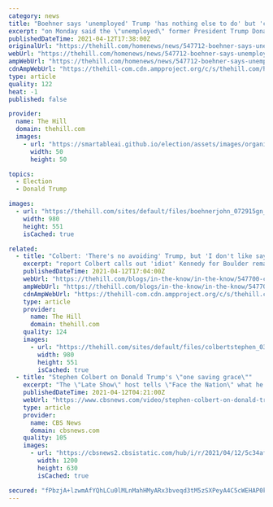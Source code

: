 ```yaml
---
category: news
title: "Boehner says 'unemployed' Trump 'has nothing else to do' but 'cause trouble'"
excerpt: "on Monday said the \"unemployed\" former President Trump Donald Trump Gaetz was denied meeting with Trump: CNN Federal Reserve chair: Economy would have been 'so much worse' without COVID-19 relief ..."
publishedDateTime: 2021-04-12T17:38:00Z
originalUrl: "https://thehill.com/homenews/news/547712-boehner-says-unemployed-trump-has-nothing-else-to-do-but-cause-trouble"
webUrl: "https://thehill.com/homenews/news/547712-boehner-says-unemployed-trump-has-nothing-else-to-do-but-cause-trouble"
ampWebUrl: "https://thehill.com/homenews/news/547712-boehner-says-unemployed-trump-has-nothing-else-to-do-but-cause-trouble?amp"
cdnAmpWebUrl: "https://thehill-com.cdn.ampproject.org/c/s/thehill.com/homenews/news/547712-boehner-says-unemployed-trump-has-nothing-else-to-do-but-cause-trouble?amp"
type: article
quality: 122
heat: -1
published: false

provider:
  name: The Hill
  domain: thehill.com
  images:
    - url: "https://smartableai.github.io/election/assets/images/organizations/thehill.com-50x50.jpg"
      width: 50
      height: 50

topics:
  - Election
  - Donald Trump

images:
  - url: "https://thehill.com/sites/default/files/boehnerjohn_072915gn_lead.jpg"
    width: 980
    height: 551
    isCached: true

related:
  - title: "Colbert: 'There's no avoiding' Trump, but 'I don't like saying his name'"
    excerpt: "report Colbert calls out 'idiot' Kennedy for Boulder remarks MORE says he avoids saying former President Trump Donald Trump Gaetz was denied meeting with Trump: CNN Federal Reserve chair ..."
    publishedDateTime: 2021-04-12T17:04:00Z
    webUrl: "https://thehill.com/blogs/in-the-know/in-the-know/547700-colbert-theres-no-avoiding-trump-but-i-dont-like-saying-his"
    ampWebUrl: "https://thehill.com/blogs/in-the-know/in-the-know/547700-colbert-theres-no-avoiding-trump-but-i-dont-like-saying-his?amp"
    cdnAmpWebUrl: "https://thehill-com.cdn.ampproject.org/c/s/thehill.com/blogs/in-the-know/in-the-know/547700-colbert-theres-no-avoiding-trump-but-i-dont-like-saying-his?amp"
    type: article
    provider:
      name: The Hill
      domain: thehill.com
    quality: 124
    images:
      - url: "https://thehill.com/sites/default/files/colbertstephen_031619.jpg"
        width: 980
        height: 551
        isCached: true
  - title: "Stephen Colbert on Donald Trump's \"one saving grace\""
    excerpt: "The \"Late Show\" host tells \"Face the Nation\" what he thinks of the outspoken businessman who has dominated the 2016 Republican presidential primary."
    publishedDateTime: 2021-04-12T04:21:00Z
    webUrl: "https://www.cbsnews.com/video/stephen-colbert-on-donald-trumps-one-saving-grace-1/"
    type: article
    provider:
      name: CBS News
      domain: cbsnews.com
    quality: 105
    images:
      - url: "https://cbsnews2.cbsistatic.com/hub/i/r/2021/04/12/5c34af6c-aead-44f7-8ab2-c01dc751efcc/thumbnail/1200x630/2595271696eaa1a415628849fc8f4483/ftn-colberttrump-1127-478722-640x360.jpg"
        width: 1200
        height: 630
        isCached: true

secured: "fPbzjA+lzwmAfYQhLCu0lMLnMahHMyARx3bveqd3tM5zSXPeyA4C5cWEHAP0knOZQUJLtP8aK4LBbEcuV4u/oduTRxMvVfTi9TAE2Lh9d7JUGCRqicUIK3zONhH/mQG/2LznfebqG7zyBvyZrDrX2RGLK9zL1BIbNGp2p9DV5ncKzf+JQjk0Kar0xiNJD1RyTFInm+qZHZC22sNjlGHpdj1cdcaPe7n6rNEyxgNJg+lmjP6VYAV9X9nNloDJlSLI3nfIMVptWlLV2695IfRNC2bkEydRlP7xT/Sep4rRis3A6eGP9EZ/fxhj8shlpcWxMHwI4Wef9hFvZOJav4f0QLN7hTEvDbRa8SXKniKYKSg=;hXTijsCl45TnzTkwLylLJg=="
---
```



